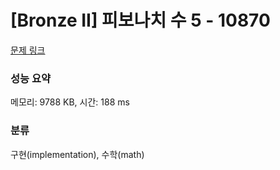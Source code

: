 # [Bronze II] 피보나치 수 5 - 10870 

[문제 링크](https://www.acmicpc.net/problem/10870) 

### 성능 요약

메모리: 9788 KB, 시간: 188 ms

### 분류

구현(implementation), 수학(math)

